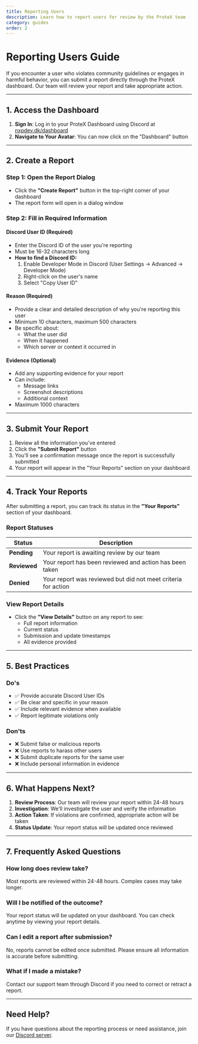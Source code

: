 ```yaml
---
title: Reporting Users
description: Learn how to report users for review by the ProteX team
category: guides
order: 2
---
```


# Reporting Users Guide

If you encounter a user who violates community guidelines or engages in harmful behavior, you can submit a report directly through the ProteX dashboard. Our team will review your report and take appropriate action.

---

## 1. Access the Dashboard

1. **Sign In**: Log in to your ProteX Dashboard using Discord at [nxpdev.dk/dashboard](https://nxpdev.dk/dashboard)
2. **Navigate to Your Avatar**: You can now click on the "Dashboard" button

---

## 2. Create a Report

### Step 1: Open the Report Dialog
- Click the **"Create Report"** button in the top-right corner of your dashboard
- The report form will open in a dialog window

### Step 2: Fill in Required Information

#### Discord User ID (Required)
- Enter the Discord ID of the user you're reporting
- Must be 16-32 characters long
- **How to find a Discord ID:**
  1. Enable Developer Mode in Discord (User Settings → Advanced → Developer Mode)
  2. Right-click on the user's name
  3. Select "Copy User ID"

#### Reason (Required)
- Provide a clear and detailed description of why you're reporting this user
- Minimum 10 characters, maximum 500 characters
- Be specific about:
  - What the user did
  - When it happened
  - Which server or context it occurred in

#### Evidence (Optional)
- Add any supporting evidence for your report
- Can include:
  - Message links
  - Screenshot descriptions
  - Additional context
- Maximum 1000 characters

---

## 3. Submit Your Report

1. Review all the information you've entered
2. Click the **"Submit Report"** button
3. You'll see a confirmation message once the report is successfully submitted
4. Your report will appear in the "Your Reports" section on your dashboard

---

## 4. Track Your Reports

After submitting a report, you can track its status in the **"Your Reports"** section of your dashboard.

### Report Statuses

| Status | Description |
|--------|-------------|
| **Pending** | Your report is awaiting review by our team |
| **Reviewed** | Your report has been reviewed and action has been taken |
| **Denied** | Your report was reviewed but did not meet criteria for action |

### View Report Details

- Click the **"View Details"** button on any report to see:
  - Full report information
  - Current status
  - Submission and update timestamps
  - All evidence provided

---

## 5. Best Practices

### Do's
- ✅ Provide accurate Discord User IDs
- ✅ Be clear and specific in your reason
- ✅ Include relevant evidence when available
- ✅ Report legitimate violations only

### Don'ts
- ❌ Submit false or malicious reports
- ❌ Use reports to harass other users
- ❌ Submit duplicate reports for the same user
- ❌ Include personal information in evidence

---

## 6. What Happens Next?

1. **Review Process**: Our team will review your report within 24-48 hours
2. **Investigation**: We'll investigate the user and verify the information
3. **Action Taken**: If violations are confirmed, appropriate action will be taken
4. **Status Update**: Your report status will be updated once reviewed

---

## 7. Frequently Asked Questions

### How long does review take?
Most reports are reviewed within 24-48 hours. Complex cases may take longer.

### Will I be notified of the outcome?
Your report status will be updated on your dashboard. You can check anytime by viewing your report details.

### Can I edit a report after submission?
No, reports cannot be edited once submitted. Please ensure all information is accurate before submitting.

### What if I made a mistake?
Contact our support team through Discord if you need to correct or retract a report.

---

## Need Help?

If you have questions about the reporting process or need assistance, join our [Discord server](https://discord.gg/cBp3tee8hJ).
